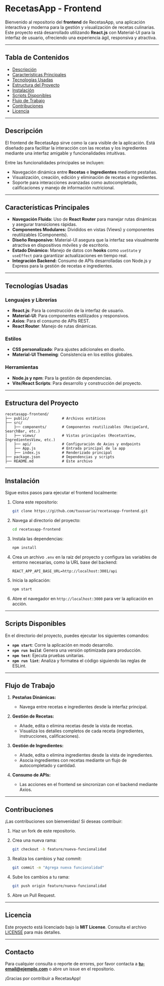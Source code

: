 # RecetasApp - Frontend

Bienvenido al repositorio del **frontend** de RecetasApp, una aplicación interactiva y moderna para la gestión y visualización de recetas culinarias. Este proyecto está desarrollado utilizando **React.js** con Material-UI para la interfaz de usuario, ofreciendo una experiencia ágil, responsiva y atractiva.

---

## Tabla de Contenidos

- [Descripción](#descripción)
- [Características Principales](#características-principales)
- [Tecnologías Usadas](#tecnologías-usadas)
- [Estructura del Proyecto](#estructura-del-proyecto)
- [Instalación](#instalación)
- [Scripts Disponibles](#scripts-disponibles)
- [Flujo de Trabajo](#flujo-de-trabajo)
- [Contribuciones](#contribuciones)
- [Licencia](#licencia)

---

## Descripción

El frontend de RecetasApp sirve como la cara visible de la aplicación. Está diseñado para facilitar la interacción con las recetas y los ingredientes mediante una interfaz amigable y funcionalidades intuitivas.

Entre las funcionalidades principales se incluyen:

- Navegación dinámica entre **Recetas** e **Ingredientes** mediante pestañas.
- Visualización, creación, edición y eliminación de recetas e ingredientes.
- Soporte para interacciones avanzadas como autocompletado, calificaciones y manejo de información nutricional.

---

## Características Principales

- **Navegación Fluida:** Uso de **React Router** para manejar rutas dinámicas y asegurar transiciones rápidas.
- **Componentes Modulares:** Divididos en vistas (Views) y componentes reutilizables (Components).
- **Diseño Responsivo:** Material-UI asegura que la interfaz sea visualmente atractiva en dispositivos móviles y de escritorio.
- **Estado Dinámico:** Manejo de datos con **hooks** como `useState` y `useEffect` para garantizar actualizaciones en tiempo real.
- **Integración Backend:** Consumo de APIs desarrolladas con Node.js y Express para la gestión de recetas e ingredientes.

---

## Tecnologías Usadas

### Lenguajes y Librerías
- **React.js**: Para la construcción de la interfaz de usuario.
- **Material-UI**: Para componentes estilizados y responsivos.
- **Axios**: Para el consumo de APIs REST.
- **React Router**: Manejo de rutas dinámicas.

### Estilos
- **CSS personalizado**: Para ajustes adicionales en diseño.
- **Material-UI Themeing**: Consistencia en los estilos globales.

### Herramientas
- **Node.js y npm**: Para la gestión de dependencias.
- **Vite/React Scripts**: Para desarrollo y construcción del proyecto.

---

## Estructura del Proyecto

```
recetasapp-frontend/
├── public/               # Archivos estáticos
├── src/
│   ├── components/       # Componentes reutilizables (RecipeCard, SearchBar, etc.)
│   ├── views/            # Vistas principales (RecetasView, IngredientesView, etc.)
│   ├── api/              # Configuración de Axios y endpoints
│   ├── App.js            # Entrada principal de la app
│   ├── index.js          # Renderizado principal
├── package.json          # Dependencias y scripts
├── README.md             # Este archivo
```

---

## Instalación

Sigue estos pasos para ejecutar el frontend localmente:

1. Clona este repositorio:

   ```bash
   git clone https://github.com/tuusuario/recetasapp-frontend.git
   ```

2. Navega al directorio del proyecto:

   ```bash
   cd recetasapp-frontend
   ```

3. Instala las dependencias:

   ```bash
   npm install
   ```

4. Crea un archivo `.env` en la raíz del proyecto y configura las variables de entorno necesarias, como la URL base del backend:

   ```env
   REACT_APP_API_BASE_URL=http://localhost:3001/api
   ```

5. Inicia la aplicación:

   ```bash
   npm start
   ```

6. Abre el navegador en `http://localhost:3000` para ver la aplicación en acción.

---

## Scripts Disponibles

En el directorio del proyecto, puedes ejecutar los siguientes comandos:

- **`npm start`**: Corre la aplicación en modo desarrollo.
- **`npm run build`**: Genera una versión optimizada para producción.
- **`npm test`**: Ejecuta pruebas unitarias.
- **`npm run lint`**: Analiza y formatea el código siguiendo las reglas de ESLint.

---

## Flujo de Trabajo

1. **Pestañas Dinámicas:**
   - Navega entre recetas e ingredientes desde la interfaz principal.

2. **Gestión de Recetas:**
   - Añade, edita o elimina recetas desde la vista de recetas.
   - Visualiza los detalles completos de cada receta (ingredientes, instrucciones, calificaciones).

3. **Gestión de Ingredientes:**
   - Añade, edita o elimina ingredientes desde la vista de ingredientes.
   - Asocia ingredientes con recetas mediante un flujo de autocompletado y cantidad.

4. **Consumo de APIs:**
   - Las acciones en el frontend se sincronizan con el backend mediante Axios.

---

## Contribuciones

¡Las contribuciones son bienvenidas! Si deseas contribuir:

1. Haz un fork de este repositorio.
2. Crea una nueva rama:

   ```bash
   git checkout -b feature/nueva-funcionalidad
   ```

3. Realiza los cambios y haz commit:

   ```bash
   git commit -m "Agrega nueva funcionalidad"
   ```

4. Sube los cambios a tu rama:

   ```bash
   git push origin feature/nueva-funcionalidad
   ```

5. Abre un Pull Request.

---

## Licencia

Este proyecto está licenciado bajo la **MIT License**. Consulta el archivo [LICENSE](./LICENSE) para más detalles.

---

## Contacto

Para cualquier consulta o reporte de errores, por favor contacta a **[tu-email@ejemplo.com](mailto:heydi.working@gmail.com)** o abre un issue en el repositorio.

¡Gracias por contribuir a RecetasApp!

